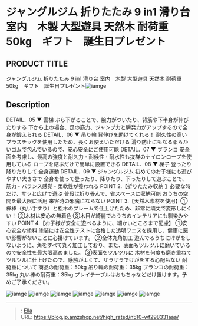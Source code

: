 # ジャングルジム  折りたたみ 9 in1 滑り台 室内　木製 大型遊具  天然木 耐荷重50kg　ギフト　誕生日プレゼント


## PRODUCT TITLE 

ジャングルジム  折りたたみ 9 in1 滑り台 室内　木製 大型遊具  天然木 耐荷重50kg　ギフト　誕生日プレゼント![iamge](https://b2bfiles1.gigab2b.cn/image/wkseller/302/20230110_459dc86565313ed1b8b403dfff407099.jpg)

## Description

DETAIL．05 ▼ 雲梯 ぶら下がることで、腕力がついたり、背筋や下半身が伸びたりする 下から上の場合、足の筋力、ジャンプ力と瞬発力がアップするので全身が鍛えられる DETAIL．06 ▼ 吊り輪 背伸びを助けてくれる！ 耐久性の高いプラスチックを使用したため、長くお使えいただける 滑り防止にもなる柔らかいゴムで包んでいるので、安心安全にご使用可能 DETAIL．07 ▼ ブランコ 安全面を考慮し、最高の強度と耐久力・耐候性・耐水性も抜群のナイロンロープを使用している ロープを結ぶだけで簡単に設置できる DETAIL．08 ▼ 梯子 登ったり降りたりして 全身運動 DETAIL．09 ▼ ジャングルジム 初めてのお子様にも遊びやすい大きさで 全身を使って登ったり、降りたり、下ったりして遊ぶことで、筋力・バランス感覚・柔軟性が養われる
POINT 2.【折りたたみ収納 】必要な時だけ、サッと広げで遊ぶ 普段は折り畳んで、省スペースに収納可能 おうちの空間を最大限に活用 来客時の邪魔にならない
POINT 3.【天然木素材を使用】①欅棒（丸い手すり）と松木のプレームで仕上げたため、非常に頑丈で変形しにくい！ ②木材は安心の無着色 ③木目が綺麗でおうちのインテリアにも馴染みやすい
POINT 4.【お子様が安全に遊べるように、細かいところまで配慮】 ①安心安全な塗料 塗装には安全性テストに合格した透明ワニスを採用し、健康に悪い影響がないことに心掛けています。 ②全体丸角加工 遊んでるうちにけがをしないように、角をすべて丸く加工しており、また、表面もツルツルに磨いているので安全性を最大限高めました。 ③表面をツルツルに 木材を何度も磨き重ねてツルツルに仕上げたので、感触がよくて、ザラザラでけがをする心配もない 耐荷重について 商品の耐荷重：50kg 吊り輪の耐荷重：35kg ブランコの耐荷重：35kg 丸い棒の耐荷重：35kg プレイテーブルはおもちゃなどだけ置けます。予めご了承ください。






![iamge](https://b2bfiles1.gigab2b.cn/image/wkseller/302/20230110_f305770f8c39b69f490cdc14180dd4d3.jpg)
![iamge](https://b2bfiles1.gigab2b.cn/image/wkseller/302/20230110_48007eac4ae84030cf4810b1be6ffe38.jpg)
![iamge](https://b2bfiles1.gigab2b.cn/image/wkseller/302/20230110_aa6e696c93644a1a10a0e826b1ec8836.jpg)
![iamge](https://b2bfiles1.gigab2b.cn/image/wkseller/302/20230110_a73d39d7c386b25d8bf4fc05020b1572.jpg)
![iamge](https://b2bfiles1.gigab2b.cn/image/wkseller/302/20230110_e4817b07eb97d06347bf61bb6d94b16f.jpg)
![iamge](https://b2bfiles1.gigab2b.cn/image/wkseller/302/20230110_b17f2bd9ddd9a684268485045a44339e.jpg)
![iamge](https://b2bfiles1.gigab2b.cn/image/wkseller/302/20230110_0c297cfb9ec1d595bcb57ba5439722d1.jpg)


---

> : [Ella](https://blog.jp.amzshop.net/)  
> URL: https://blog.jp.amzshop.net/high_rated/n510-wf298331aaa/  


